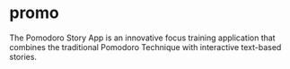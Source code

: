 # promo
The Pomodoro Story App is an innovative focus training application that combines the traditional Pomodoro Technique with interactive text-based stories.
